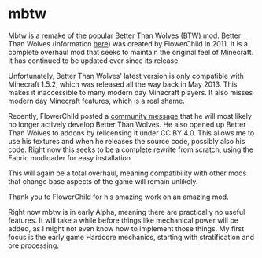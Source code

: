 # mbtw

Mbtw is a remake of the popular Better Than Wolves (BTW) mod. Better Than Wolves (information [here](http://www.sargunster.com/btw/index.php?title=Main_Page)) was created by FlowerChild in 2011. It is a complete overhaul mod that seeks to maintain the original feel of Minecraft. It has continued to be updated ever since its release.

Unfortunately, Better Than Wolves' latest version is only compatible with Minecraft 1.5.2, which was released all the way back in May 2013. This makes it inaccessible to many modern day Minecraft players. It also misses modern day Minecraft features, which is a real shame.

Recently, FlowerChild posted a [community message](http://www.sargunster.com/btwforum/viewtopic.php?f=3&t=9783) that he will most likely no longer actively develop Better Than Wolves. He also opened up Better Than Wolves to addons by relicensing it under CC BY 4.0. This allows me to use his textures and when he releases the source code, possibly also his code. Right now this seeks to be a complete rewrite from scratch, using the Fabric modloader for easy installation.

This will again be a total overhaul, meaning compatibility with other mods that change base aspects of the game will remain unlikely.

Thank you to FlowerChild for his amazing work on an amazing mod. 

Right now mbtw is in early Alpha, meaning there are practically no useful features. It will take a while before things like mechanical power will be added, as I might not even know how to implement those things. My first focus is the early game Hardcore mechanics, starting with stratification and ore processing.
